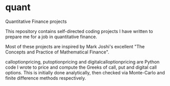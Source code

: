# quant
Quantitative Finance projects

This repository contains self-directed coding projects I have written to prepare me for a job in quantitative finance.

Most of these projects are inspired by Mark Joshi's excellent "The Concepts and Practice of Mathematical Finance".

calloptionpricing, putoptionpricing and digitalcalloptionpricing are Python code I wrote to price and compute the Greeks of call, put and digital call options. This is initially done analytically, then checked via Monte-Carlo and finite difference methods respectively.


